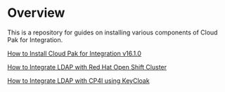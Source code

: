 # Overview

This is a repository for guides on installing various components of Cloud Pak for Integration. 

[How to Install Cloud Pak for Integration v16.1.0](https://github.com/borgesash/cp4i/blob/main/cp4iv16.1.0-install-guide.md)

[How to Integrate LDAP with Red Hat Open Shift Cluster](https://github.com/borgesash/cp4i/blob/main/rhos-console-iam-readme.md)

[How to Integrate LDAP with CP4I using KeyCloak](https://github.com/borgesash/cp4i/blob/main/cp4i-ldap-readme.md)
